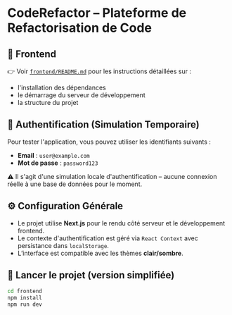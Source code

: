 # CodeRefactor – Plateforme de Refactorisation de Code

## 🔷 Frontend

👉 Voir [`frontend/README.md`](frontend/README.md) pour les instructions détaillées sur :

- l'installation des dépendances
- le démarrage du serveur de développement
- la structure du projet

## 🔐 Authentification (Simulation Temporaire)

Pour tester l'application, vous pouvez utiliser les identifiants suivants :

- **Email** : `user@example.com`
- **Mot de passe** : `password123`

⚠️ Il s'agit d'une simulation locale d'authentification – aucune connexion réelle à une base de données pour le moment.


## ⚙️ Configuration Générale

- Le projet utilise **Next.js** pour le rendu côté serveur et le développement frontend.
- Le contexte d'authentification est géré via `React Context` avec persistance dans `localStorage`.
- L’interface est compatible avec les thèmes **clair/sombre**.

## 🚀 Lancer le projet (version simplifiée)

```bash
cd frontend
npm install
npm run dev